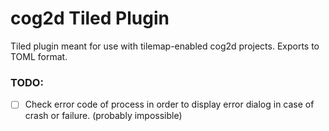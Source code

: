 # cog2d Tiled Plugin

Tiled plugin meant for use with tilemap-enabled cog2d projects. Exports to TOML format.

### TODO:
- [ ] Check error code of process in order to display error dialog in case of crash or failure.
      (probably impossible)
